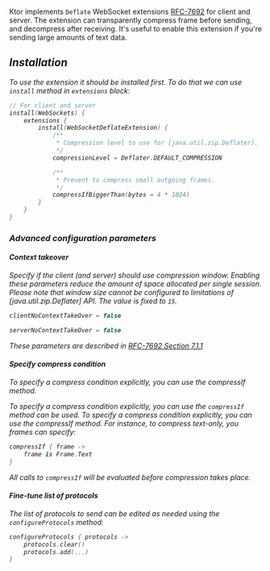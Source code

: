 [//]: # (title: WebSocket Deflate extension)

Ktor implements `Deflate` WebSocket extensions [RFC-7692](https://tools.ietf.org/html/rfc7692) 
for client and server. The extension can transparently compress frame before sending, and decompress after receiving.
It's useful to enable this extension if you're sending large amounts of text data.

<var name="annotation_name" value="ExperimentalWebSocketExtensionsApi"/>
<var name="issue_number" value="688"/>
<include src="lib.md" include-id="experimental"/>

## Installation

To use the extension it should be installed first. To do that we can use `install` method in `extensions` block:

```kotlin
// For client and server
install(WebSockets) {
    extensions {
        install(WebSocketDeflateExtension) {
            /**
             * Compression level to use for [java.util.zip.Deflater].
             */
            compressionLevel = Deflater.DEFAULT_COMPRESSION

            /**
             * Prevent to compress small outgoing frames.
             */
            compressIfBiggerThan(bytes = 4 * 1024)
        }
    }
}
```

### Advanced configuration parameters 

#### Context takeover

Specify if the client (and server) should use compression window. Enabling these parameters reduce the amount of space 
allocated per single session. Please note that window size
cannot be configured to limitations of [java.util.zip.Deflater] API. The value is fixed to `15`.

```kotlin
clientNoContextTakeOver = false

serverNoContextTakeOver = false
```

These parameters are described in [RFC-7692 Section 7.1.1](https://tools.ietf.org/html/rfc7692#section-7.1.1)

#### Specify compress condition

To specify a compress condition explicitly, you can use the compressIf method. 

To specify a compress condition explicitly, you can use the `compressIf` method can be used.
To specify a compress condition explicitly, you can use the compressIf method. For instance, to compress text-only, 
you frames can specify:

```kotlin
compressIf { frame -> 
    frame is Frame.Text
}
```
All calls to `compressIf` will be evaluated before compression takes place.

#### Fine-tune list of protocols

The list of protocols to send can be edited as needed using the `configureProtocols` method:

```kotlin
configureProtocols { protocols ->
    protocols.clear()
    protocols.add(...)
}
```
